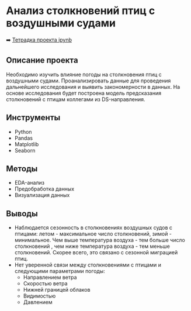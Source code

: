 # Анализ столкновений птиц с воздушными судами


➡️ [Тетрадка проекта ipynb](https://github.com/mechfil/yandex_masterskaya/blob/main/Bird%20strikes/air_birds.ipynb)


## Описание проекта
Необходимо изучить влияние погоды на столкновения птиц с воздушными судами. Проанализировать данные для проведения дальнейшего исследования и выявить закономерности в данных. На основе исследования будет построена модель предсказания столкновений с птицам коллегами из DS-направления.

## Инструменты
- Python
- Pandas
- Matplotlib
- Seaborn

## Методы
- EDA-анализ
- Предобработка данных
- Визуализация данных

## Выводы
- Наблюдается сезонность в столкновениях воздушных судов с птицами: летом - максимальное число столкновений, зимой - минимальное. Чем выше температура воздуха - тем больше число столкновений , чем ниже температура воздуха - тем меньше столкновений. Скорее всего, это связано с сезонной миграцией птиц.
- Нет уверенной связи между столкновениями с птицами и следующими параметрами погоды:
	- Направлением ветра
	- Скоростью ветра
	- Нижней границей облаков
	- Видимостью
	- Давлением
